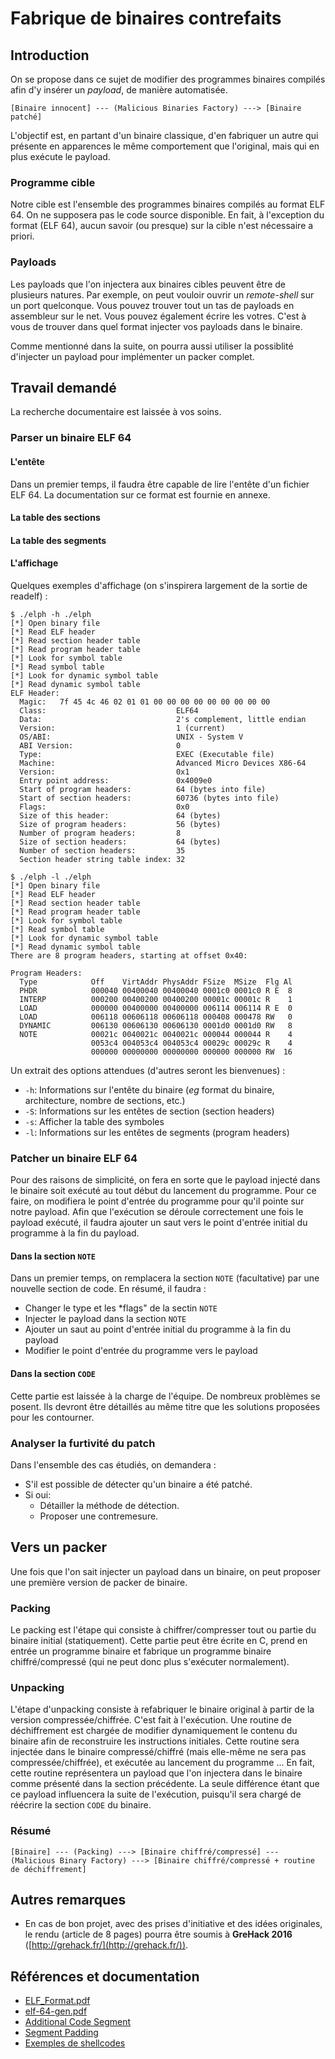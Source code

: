 
# Fabrique de binaires contrefaits 

## Introduction
On se propose dans ce sujet de modifier des programmes binaires compilés afin d'y insérer un *payload*, de manière automatisée.

```
[Binaire innocent] --- (Malicious Binaries Factory) ---> [Binaire patché]
```

L'objectif est, en partant d'un binaire classique, d'en fabriquer un autre qui présente en apparences le même comportement que 
l'original, mais qui en plus exécute le payload.

### Programme cible
Notre cible est l'ensemble des programmes binaires compilés au format ELF 64. On ne supposera pas le code source disponible. 
En fait, à l'exception du format (ELF 64), aucun savoir (ou presque) sur la cible n'est nécessaire a priori. 

### Payloads
Les payloads que l'on injectera aux binaires cibles peuvent être de plusieurs natures. Par exemple, on peut vouloir 
ouvrir un *remote-shell* sur un port quelconque. Vous pouvez trouver tout un tas de payloads en assembleur sur le net. 
Vous pouvez également écrire les votres. C'est à vous de trouver dans quel format injecter vos payloads dans le binaire.  

Comme mentionné dans la suite, on pourra aussi utiliser la possiblité d'injecter un payload pour implémenter un packer complet. 

## Travail demandé

La recherche documentaire est laissée à vos soins.  

### Parser un binaire ELF 64

#### L'entête

Dans un premier temps, il faudra être capable de lire l'entête d'un fichier ELF 64. La documentation sur ce format est fournie 
en annexe. 

#### La table des sections

#### La table des segments

#### L'affichage

Quelques exemples d'affichage (on s'inspirera largement de la sortie de readelf) :

```
$ ./elph -h ./elph 
[*] Open binary file
[*] Read ELF header
[*] Read section header table
[*] Read program header table
[*] Look for symbol table
[*] Read symbol table
[*] Look for dynamic symbol table
[*] Read dynamic symbol table
ELF Header:
  Magic:   7f 45 4c 46 02 01 01 00 00 00 00 00 00 00 00 00 
  Class:                             ELF64
  Data:                              2's complement, little endian
  Version:                           1 (current)
  OS/ABI:                            UNIX - System V
  ABI Version:                       0
  Type:                              EXEC (Executable file)
  Machine:                           Advanced Micro Devices X86-64
  Version:                           0x1
  Entry point address:               0x4009e0
  Start of program headers:          64 (bytes into file)
  Start of section headers:          60736 (bytes into file)
  Flags:                             0x0
  Size of this header:               64 (bytes)
  Size of program headers:           56 (bytes)
  Number of program headers:         8
  Size of section headers:           64 (bytes)
  Number of section headers:         35
  Section header string table index: 32

$ ./elph -l ./elph 
[*] Open binary file
[*] Read ELF header
[*] Read section header table
[*] Read program header table
[*] Look for symbol table
[*] Read symbol table
[*] Look for dynamic symbol table
[*] Read dynamic symbol table
There are 8 program headers, starting at offset 0x40:

Program Headers:
  Type            Off    VirtAddr PhysAddr FSize  MSize  Flg Al
  PHDR            000040 00400040 00400040 0001c0 0001c0 R E  8
  INTERP          000200 00400200 00400200 00001c 00001c R    1
  LOAD            000000 00400000 00400000 006114 006114 R E  0
  LOAD            006118 00606118 00606118 000408 000478 RW   0
  DYNAMIC         006130 00606130 00606130 0001d0 0001d0 RW   8
  NOTE            00021c 0040021c 0040021c 000044 000044 R    4
                  0053c4 004053c4 004053c4 00029c 00029c R    4
                  000000 00000000 00000000 000000 000000 RW  16
```

Un extrait des options attendues (d'autres seront les bienvenues) :

* `-h`: Informations sur l'entête du binaire (*eg* format du binaire, architecture, nombre de sections, etc.) 
* `-S`: Informations sur les entêtes de section  (section headers)
* `-s`: Afficher la table des symboles
* `-l`: Informations sur les entêtes de segments (program headers)


### Patcher un binaire ELF 64

Pour des raisons de simplicité, on fera en sorte que le payload injecté dans le binaire soit exécuté au tout début du lancement
du programme. Pour ce faire, on modifiera le point d'entrée du programme pour qu'il pointe sur notre payload. 
Afin que l'exécution se déroule correctement une fois le payload exécuté, il faudra ajouter un saut vers
le point d'entrée initial du programme à la fin du payload. 

#### Dans la section `NOTE`

Dans un premier temps, on remplacera la section `NOTE` (facultative) par une nouvelle section de code. En résumé, il faudra :

* Changer le type et les *flags" de la sectin `NOTE`
* Injecter le payload dans la section `NOTE`
* Ajouter un saut au point d'entrée initial du programme à la fin du payload
* Modifier le point d'entrée du programme vers le payload

#### Dans la section `CODE`
Cette partie est laissée à la charge de l'équipe. De nombreux problèmes se posent. Ils devront être détaillés au même
titre que les solutions proposées pour les contourner. 

### Analyser la furtivité du patch
Dans l'ensemble des cas étudiés, on demandera :

* S'il est possible de détecter qu'un binaire a été patché.
* Si oui:
    * Détailler la méthode de détection.
    * Proposer une contremesure.


## Vers un packer
Une fois que l'on sait injecter un payload dans un binaire, on peut proposer une première version de packer de binaire. 


### Packing
Le packing est l'étape qui consiste à chiffrer/compresser tout ou partie du binaire initial (statiquement). 
Cette partie peut être écrite en C, prend en entrée un programme binaire et fabrique un programme binaire chiffré/compressé
(qui ne peut donc plus s'exécuter normalement). 

### Unpacking
L'étape d'unpacking consiste à refabriquer le binaire original à partir de la version compressée/chiffrée. 
C'est fait à l'exécution. Une routine de déchiffrement est chargée de modifier dynamiquement le contenu du binaire afin
de reconstruire les instructions initiales. Cette routine sera injectée dans le binaire compressé/chiffré (mais elle-même ne sera
pas compressée/chiffrée), et exécutée au lancement du programme ... En fait, cette routine représentera un payload que l'on
injectera dans le binaire comme présenté dans la section précédente. La seule différence étant que ce payload influencera 
la suite de l'exécution, puisqu'il sera chargé de réécrire la section `CODE` du binaire.


### Résumé
```
[Binaire] --- (Packing) ---> [Binaire chiffré/compressé] --- (Malicious Binary Factory) ---> [Binaire chiffré/compressé + routine de déchiffrement] 
```


## Autres remarques

* En cas de bon projet, avec des prises d'initiative et des idées originales, le rendu (article de 8 pages) pourra être soumis à 
**GreHack 2016** ([http://grehack.fr/](http://grehack.fr/)).

## Références et documentation
* [ELF_Format.pdf](http://www.skyfree.org/linux/references/ELF_Format.pdf)
* [elf-64-gen.pdf](https://uclibc.org/docs/elf-64-gen.pdf)
* [Additional Code Segment](http://virus.enemy.org/virus-writing-HOWTO/_html/additional.cs.html)
* [Segment Padding](http://virus.enemy.org/virus-writing-HOWTO/_html/segment.padding.html)
* [Exemples de shellcodes](http://shell-storm.org/shellcode/)
